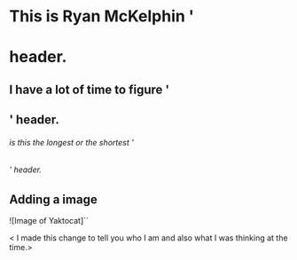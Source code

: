 # This is Ryan McKelphin '<h1> header.
## I have a lot of time to figure '<h2>' header.
###### is this the longest or the shortest '<h6>' header.

## Adding a image
![Image of Yaktocat]``




















< I made this change to tell you who I am and also what I was thinking at the time.>
